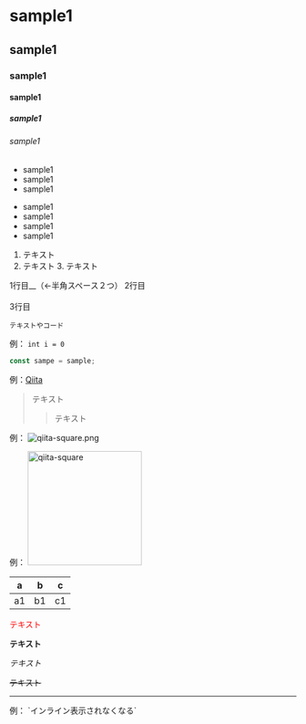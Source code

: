 # sample1
## sample1
### sample1
#### sample1
##### sample1
###### sample1

- sample1
- sample1
- sample1

* sample1
* sample1
* sample1
* sample1


1. テキスト
2. テキスト
    3. テキスト

1行目__（←半角スペース２つ）
2行目
<br>
<br>
3行目

`テキストやコード`

例： `int i = 0`

```js
const sampe = sample;
```

例：[Qiita](http://qiita.com/)

> テキスト
>> テキスト

例： ![qiita-square.png](https://qiita-image-store.s3.amazonaws.com/0/126861/90386757-fd96-8ba6-3477-485669713c55.png "qiita-square")

例： <img width="200" alt="qiita-square" src="https://qiita-image-store.s3.amazonaws.com/0/126861/90386757-fd96-8ba6-3477-485669713c55.png">

|a|b|c|
|-|-|-|
|a1|b1|c1|

<font color="Red">テキスト</font>

**テキスト**

*テキスト*

~~テキスト~~

***

[^1]: 注釈内容

例： \`インライン表示されなくなる`